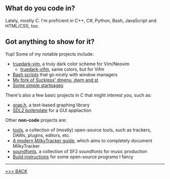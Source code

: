 ## What do you code in?

Lately, mostly C. I'm proficient in C++, C#, Python, Bash, JavaScript and HTML/CSS, too.

## Got anything to show for it?

Yup! Some of my notable projects include:

- [truedark-vim](https://github.com/bratpeki/truedark-vim), a truly dark color scheme for Vim/Neovim
	- [truedark-vifm](https://github.com/bratpeki/truedark-vifm), same colors, but for Vifm
- [Bash scripts](https://github.com/bratpeki/bash-scripts) that go nicely with window managers
- [My fork of Suckless' dmenu, dwm and st](https://github.com/bratpeki/suckless)
- [Some simple startpages](https://github.com/bratpeki/startpages)

There's also a few basic projects in C that might interest you, such as:

- [grap.h](https://github.com/bratpeki/grap.h), a text-based graphing library
- [SDL2 boilerplate](https://github.com/bratpeki/c-sdl2-boilerplate) for a GUI appliaction

Other **non-code** projects are:

- [tools](https://github.com/bratpeki/tools), a collection of (mostly) open-source tools, such as trackers, DAWs, plugins, editors, etc.
- [A modern MilkyTracker guide](https://github.com/bratpeki/modern-milkytracker-guide), which aims to completely document MilkyTracker
- [soundfonts](https://github.com/bratpeki/soundfonts), a collection of SF2 soundfonts for music production
- [Build instructions](https://github.com/bratpeki/build_instruct) for some open-source programs I fancy

---

[>>> BACK](https://github.com/bratpeki)
